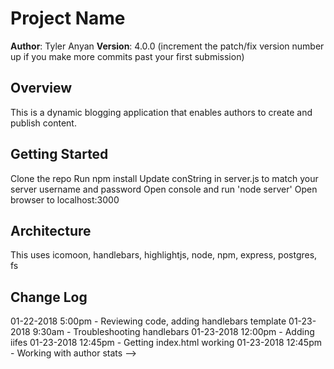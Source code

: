 # Project Name

**Author**: Tyler Anyan
**Version**: 4.0.0 (increment the patch/fix version number up if you make more commits past your first submission)

## Overview
<!-- Provide a high level overview of what this application is and why you are building it, beyond the fact that it's an assignment for a Code Fellows 301 class. (i.e. What's your problem domain?) -->
This is a dynamic blogging application that enables authors to create and publish content.

## Getting Started
<!-- What are the steps that a user must take in order to build this app on their own machine and get it running? -->
Clone the repo
Run npm install
Update conString in server.js to match your server username and password
Open console and run 'node server'
Open browser to localhost:3000

## Architecture
<!-- Provide a detailed description of the application design. What technologies (languages, libraries, etc) you're using, and any other relevant design information. -->
This uses icomoon, handlebars, highlightjs, node, npm, express, postgres, fs

## Change Log
<!-- Use this are to document the iterative changes made to your application as each feature is successfully implemented. Use time stamps. Here's an examples:

01-01-2001 4:59pm - Application now has a fully-functional express server, with GET and POST routes for the book resource.

## Credits and Collaborations
<!-- Give credit (and a link) to other people or resources that helped you build this application. -->
01-22-2018 5:00pm - Reviewing code, adding handlebars template 
01-23-2018 9:30am - Troubleshooting handlebars
01-23-2018 12:00pm - Adding iifes
01-23-2018 12:45pm -  Getting index.html working
01-23-2018 12:45pm -  Working with author stats
-->